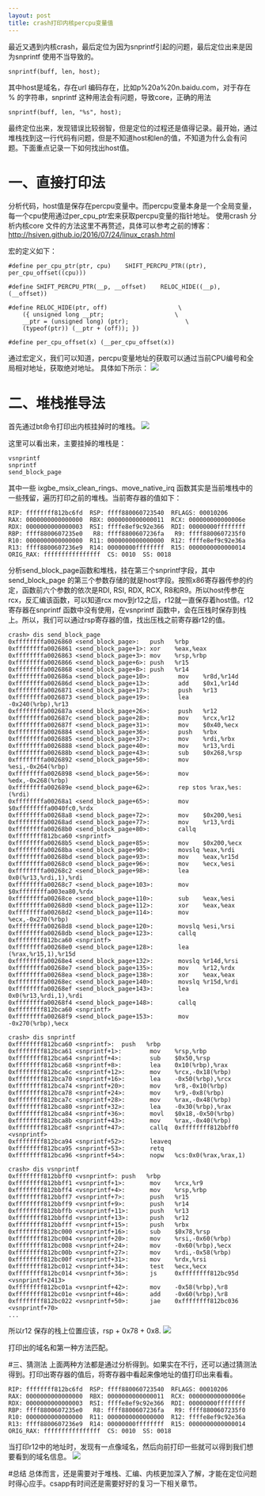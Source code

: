 ```yaml
---
layout: post
title: crash打印内核percpu变量值
---
```


最近又遇到内核crash，最后定位为因为snprintf引起的问题，最后定位出来是因为snprintf 使用不当导致的。

	snprintf(buff, len, host);
	
其中host是域名，存在url 编码存在，比如p%20a%20n.baidu.com，对于存在 % 的字符串，snprintf 这种用法会有问题，导致core，正确的用法

	snprintf(buff, len, "%s", host);
	
最终定位出来，发现错误比较弱智，但是定位的过程还是值得记录。最开始，通过堆栈找到这一行代码有问题，但是不知道host和len的值，不知道为什么会有问题。下面重点记录一下如何找出host值。  

# 一、直接打印法
分析代码，host值是保存在percpu变量中。而percpu变量本身是一个全局变量，每一个cpu使用通过per_cpu_ptr宏来获取percpu变量的指针地址。
使用crash 分析内核core 文件的方法这里不再赘述，具体可以参考之前的博客：http://hsiven.github.io/2016/07/24/linux_crash.html

宏的定义如下：
	
	#define per_cpu_ptr(ptr, cpu)    SHIFT_PERCPU_PTR((ptr), per_cpu_offset((cpu)))

	#define SHIFT_PERCPU_PTR(__p, __offset)    RELOC_HIDE((__p), (__offset))

	#define RELOC_HIDE(ptr, off)                    \
  		({ unsigned long __ptr;                    \
     	__ptr = (unsigned long) (ptr);                \
    	(typeof(ptr)) (__ptr + (off)); })

	#define per_cpu_offset(x) (__per_cpu_offset(x))

通过宏定义，我们可以知道，percpu变量地址的获取可以通过当前CPU编号和全局相对地址，获取绝对地址。
具体如下所示：
	<img src="https://raw.githubusercontent.com/hsiven/MarkdownPhotos/master/blog_8/blog_8_1.png">   
  
  
# 二、堆栈推导法
首先通过bt命令打印出内核挂掉时的堆栈。
	<img src="https://raw.githubusercontent.com/hsiven/MarkdownPhotos/master/blog_8/blog_8_2.png"> 
	
这里可以看出来，主要挂掉的堆栈是：
	
	vsnprintf
	snprintf
	send_block_page

其中一些 ixgbe\_msix\_clean\_rings、move\_native\_irq 函数其实是当前堆栈中的一些残留，遍历打印之前的堆栈。当前寄存器的值如下：
	 
	RIP: ffffffff812bc6fd  RSP: ffff880060723540  RFLAGS: 00010206
	RAX: 0000000000000000  RBX: 0000000000000011  RCX: 000000000000006e
	RDX: 0000000000000003  RSI: ffffe8ef9c92e366  RDI: 00000000ffffffff
	RBP: ffff8800607235e0   R8: ffff8800607236fa   R9: ffff8800607235f0
	R10: 0000000000000000  R11: 0000000000000000  R12: ffffe8ef9c92e36a
	R13: ffff8800607236e9  R14: 00000000ffffffff  R15: 0000000000000014
	ORIG_RAX: ffffffffffffffff  CS: 0010  SS: 0018
	
分析send\_block\_page函数和堆栈，挂在第三个snprintf字段，其中send\_block\_page 的第三个参数存储的就是host字段。按照x86寄存器传参的约定，函数前六个参数的依次是RDI, RSI, RDX, RCX, R8和R9。所以host传参在rcx，反汇编该函数，可以知道rcx mov到r12之后，r12就一直保存着host值。r12寄存器在snprintf 函数中没有使用，在vsnprintf 函数中，会在压栈时保存到栈上。所以，我们可以通过rsp寄存器的值，找出压栈之前寄存器r12的值。

	crash> dis send_block_page
	0xffffffffa0026860 <send_block_page>:   push   %rbp
	0xffffffffa0026861 <send_block_page+1>: xor    %eax,%eax
	0xffffffffa0026863 <send_block_page+3>: mov    %rsp,%rbp
	0xffffffffa0026866 <send_block_page+6>: push   %r15
	0xffffffffa0026868 <send_block_page+8>: push   %r14
	0xffffffffa002686a <send_block_page+10>:        mov    %r8d,%r14d
	0xffffffffa002686d <send_block_page+13>:        add    $0x1,%r14d
	0xffffffffa0026871 <send_block_page+17>:        push   %r13
	0xffffffffa0026873 <send_block_page+19>:        lea    -0x240(%rbp),%r13
	0xffffffffa002687a <send_block_page+26>:        push   %r12
	0xffffffffa002687c <send_block_page+28>:        mov    %rcx,%r12
	0xffffffffa002687f <send_block_page+31>:        mov    $0x40,%ecx
	0xffffffffa0026884 <send_block_page+36>:        push   %rbx
	0xffffffffa0026885 <send_block_page+37>:        mov    %rdi,%rbx
	0xffffffffa0026888 <send_block_page+40>:        mov    %r13,%rdi
	0xffffffffa002688b <send_block_page+43>:        sub    $0x268,%rsp
	0xffffffffa0026892 <send_block_page+50>:        mov    %esi,-0x264(%rbp)
	0xffffffffa0026898 <send_block_page+56>:        mov    %edx,-0x268(%rbp)
	0xffffffffa002689e <send_block_page+62>:        rep stos %rax,%es:(%rdi)
	0xffffffffa00268a1 <send_block_page+65>:        mov    $0xffffffffa0040fc0,%rdx
	0xffffffffa00268a8 <send_block_page+72>:        mov    $0x200,%esi
	0xffffffffa00268ad <send_block_page+77>:        mov    %r13,%rdi
	0xffffffffa00268b0 <send_block_page+80>:        callq  0xffffffff812bca60 <snprintf>
	0xffffffffa00268b5 <send_block_page+85>:        mov    $0x200,%ecx
	0xffffffffa00268ba <send_block_page+90>:        movslq %eax,%rdi
	0xffffffffa00268bd <send_block_page+93>:        mov    %eax,%r15d
	0xffffffffa00268c0 <send_block_page+96>:        mov    %ecx,%esi
	0xffffffffa00268c2 <send_block_page+98>:        lea    0x0(%r13,%rdi,1),%rdi
	0xffffffffa00268c7 <send_block_page+103>:       mov    $0xffffffffa003ea80,%rdx
	0xffffffffa00268ce <send_block_page+110>:       sub    %eax,%esi
	0xffffffffa00268d0 <send_block_page+112>:       xor    %eax,%eax
	0xffffffffa00268d2 <send_block_page+114>:       mov    %ecx,-0x270(%rbp)
	0xffffffffa00268d8 <send_block_page+120>:       movslq %esi,%rsi
	0xffffffffa00268db <send_block_page+123>:       callq  0xffffffff812bca60 <snprintf>
	0xffffffffa00268e0 <send_block_page+128>:       lea    (%rax,%r15,1),%r15d
	0xffffffffa00268e4 <send_block_page+132>:       movslq %r14d,%rsi
	0xffffffffa00268e7 <send_block_page+135>:       mov    %r12,%rdx
	0xffffffffa00268ea <send_block_page+138>:       xor    %eax,%eax
	0xffffffffa00268ec <send_block_page+140>:       movslq %r15d,%rdi
	0xffffffffa00268ef <send_block_page+143>:       lea    0x0(%r13,%rdi,1),%rdi
	0xffffffffa00268f4 <send_block_page+148>:       callq  0xffffffff812bca60 <snprintf>
	0xffffffffa00268f9 <send_block_page+153>:       mov    -0x270(%rbp),%ecx
	
	crash> dis snprintf
	0xffffffff812bca60 <snprintf>:  push   %rbp
	0xffffffff812bca61 <snprintf+1>:        mov    %rsp,%rbp
	0xffffffff812bca64 <snprintf+4>:        sub    $0x50,%rsp
	0xffffffff812bca68 <snprintf+8>:        lea    0x10(%rbp),%rax
	0xffffffff812bca6c <snprintf+12>:       mov    %rcx,-0x18(%rbp)
	0xffffffff812bca70 <snprintf+16>:       lea    -0x50(%rbp),%rcx
	0xffffffff812bca74 <snprintf+20>:       mov    %r8,-0x10(%rbp)
	0xffffffff812bca78 <snprintf+24>:       mov    %r9,-0x8(%rbp)
	0xffffffff812bca7c <snprintf+28>:       mov    %rax,-0x48(%rbp)
	0xffffffff812bca80 <snprintf+32>:       lea    -0x30(%rbp),%rax
	0xffffffff812bca84 <snprintf+36>:       movl   $0x18,-0x50(%rbp)
	0xffffffff812bca8b <snprintf+43>:       mov    %rax,-0x40(%rbp)
	0xffffffff812bca8f <snprintf+47>:       callq  0xffffffff812bbff0 <vsnprintf>
	0xffffffff812bca94 <snprintf+52>:       leaveq
	0xffffffff812bca95 <snprintf+53>:       retq   
	0xffffffff812bca96 <snprintf+54>:       nopw   %cs:0x0(%rax,%rax,1)
	
	crash> dis vsnprintf
	0xffffffff812bbff0 <vsnprintf>: push   %rbp
	0xffffffff812bbff1 <vsnprintf+1>:       mov    %rcx,%r9
	0xffffffff812bbff4 <vsnprintf+4>:       mov    %rsp,%rbp
	0xffffffff812bbff7 <vsnprintf+7>:       push   %r15
	0xffffffff812bbff9 <vsnprintf+9>:       push   %r14
	0xffffffff812bbffb <vsnprintf+11>:      push   %r13
	0xffffffff812bbffd <vsnprintf+13>:      push   %r12
	0xffffffff812bbfff <vsnprintf+15>:      push   %rbx
	0xffffffff812bc000 <vsnprintf+16>:      sub    $0x78,%rsp
	0xffffffff812bc004 <vsnprintf+20>:      mov    %rsi,-0x60(%rbp)
	0xffffffff812bc008 <vsnprintf+24>:      mov    -0x60(%rbp),%ecx
	0xffffffff812bc00b <vsnprintf+27>:      mov    %rdi,-0x58(%rbp)
	0xffffffff812bc00f <vsnprintf+31>:      mov    %rdx,%rsi
	0xffffffff812bc012 <vsnprintf+34>:      test   %ecx,%ecx
	0xffffffff812bc014 <vsnprintf+36>:      js     0xffffffff812bc95d <vsnprintf+2413>
	0xffffffff812bc01a <vsnprintf+42>:      mov    -0x58(%rbp),%r8
	0xffffffff812bc01e <vsnprintf+46>:      add    -0x60(%rbp),%r8
	0xffffffff812bc022 <vsnprintf+50>:      jae    0xffffffff812bc036 <vsnprintf+70>
	...
	
所以r12 保存的栈上位置应该，rsp + 0x78 + 0x8.
	<img src="https://raw.githubusercontent.com/hsiven/MarkdownPhotos/master/blog_8/blog_8_3.png"> 

打印出的域名和第一种方法匹配。

#三、猜测法
上面两种方法都是通过分析得到。如果实在不行，还可以通过猜测法得到。打印出寄存器的值后，将寄存器中看起来像地址的值打印出来看看。

	RIP: ffffffff812bc6fd  RSP: ffff880060723540  RFLAGS: 00010206
	RAX: 0000000000000000  RBX: 0000000000000011  RCX: 000000000000006e
	RDX: 0000000000000003  RSI: ffffe8ef9c92e366  RDI: 00000000ffffffff
	RBP: ffff8800607235e0   R8: ffff8800607236fa   R9: ffff8800607235f0
	R10: 0000000000000000  R11: 0000000000000000  R12: ffffe8ef9c92e36a
	R13: ffff8800607236e9  R14: 00000000ffffffff  R15: 0000000000000014
	ORIG_RAX: ffffffffffffffff  CS: 0010  SS: 0018

当打印r12中的地址时，发现有一点像域名，然后向前打印一些就可以得到我们想要看到的域名信息。
	<img src="https://raw.githubusercontent.com/hsiven/MarkdownPhotos/master/blog_8/blog_8_4.png"> 
	
#总结
总体而言，还是需要对于堆栈、汇编、内核更加深入了解，才能在定位问题时得心应手。csapp有时间还是需要好好的复习一下相关章节。